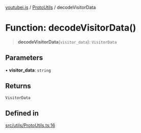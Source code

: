 [youtubei.js](../../../README.md) / [ProtoUtils](../README.md) / decodeVisitorData

# Function: decodeVisitorData()

> **decodeVisitorData**(`visitor_data`): `VisitorData`

## Parameters

• **visitor\_data**: `string`

## Returns

`VisitorData`

## Defined in

[src/utils/ProtoUtils.ts:16](https://github.com/LuanRT/YouTube.js/blob/af92984523f90200a18314b94478a2697c9deab0/src/utils/ProtoUtils.ts#L16)
